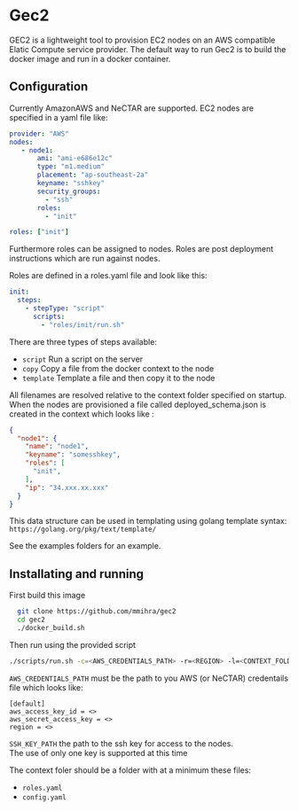 # Gec2

GEC2 is a lightweight tool to provision EC2 nodes on an AWS compatible Elatic Compute service provider.
The default way to run Gec2 is to build the docker image and run in a docker container.

## Configuration

Currently AmazonAWS and NeCTAR are supported. EC2 nodes are specified in a yaml file like:

```yaml
provider: "AWS"
nodes:
   - node1:
       ami: "ami-e686e12c"
       type: "m1.medium"
       placement: "ap-southeast-2a"
       keyname: "sshkey"
       security_groups:
         - "ssh"
       roles:
         - "init"

roles: ["init"]
```

Furthermore roles can be assigned to nodes. Roles are post deployment instructions which are run against
nodes.

Roles are defined in a roles.yaml file and look like this:

```yaml
init:
  steps:
    - stepType: "script"
      scripts:
        - "roles/init/run.sh"
```

There are three types of steps available:<br>
- `script`
  Run a script on the server
- `copy`
  Copy a file from the docker context to the node
- `template`
  Template a file and then copy it to the node

All filenames are resolved relative to the context folder specified on startup.
When the nodes are provisioned a file called deployed_schema.json is created in the context which looks
like :

```json
{
  "node1": {
    "name": "node1",
    "keyname": "somesshkey",
    "roles": [
      "init",
    ],
    "ip": "34.xxx.xx.xxx"
  }
}
```

This data structure can be used in templating using golang template syntax:
`https://golang.org/pkg/text/template/`

See the examples folders for an example.

## Installating and running

First build this image

```bash
  git clone https://github.com/mmihra/gec2
  cd gec2
  ./docker_build.sh
```

Then run using the provided script
```bash
./scripts/run.sh -c=<AWS_CREDENTIALS_PATH> -r=<REGION> -l=<CONTEXT_FOLDER> -s=<SSH_KEY_PATH>
```

`AWS_CREDENTIALS_PATH` must be the path to you AWS (or NeCTAR) credentails file which looks like:
```
[default]
aws_access_key_id = <>
aws_secret_access_key = <>
region = <>
```

`SSH_KEY_PATH` the path to the ssh key for access to the nodes. <br/>
The use of only one key is supported at this time

The context foler should be a folder with at a minimum these files:

- `roles.yaml`
- `config.yaml`
